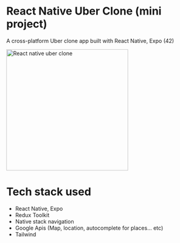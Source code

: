 # React Native Uber Clone (mini project)

A cross-platform Uber clone app built with React Native, Expo (42)

<img src="https://raw.githubusercontent.com/syedashar1/uber-mini-clone/main/assets/screenshots/ezgif-7-2d01dc3b82b1.gif" alt="React native uber clone" width="320px"/>


# Tech stack used
- React Native, Expo
- Redux Toolkit
- Native stack navigation
- Google Apis (Map, location, autocomplete for places... etc)
- Tailwind

 


